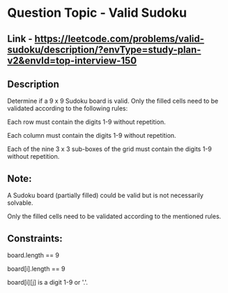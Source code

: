 # Question Topic - Valid Sudoku

## Link - https://leetcode.com/problems/valid-sudoku/description/?envType=study-plan-v2&envId=top-interview-150

## Description

Determine if a 9 x 9 Sudoku board is valid. Only the filled cells need to be validated according to the following rules:

Each row must contain the digits 1-9 without repetition.

Each column must contain the digits 1-9 without repetition.

Each of the nine 3 x 3 sub-boxes of the grid must contain the digits 1-9 without repetition.

## Note:

A Sudoku board (partially filled) could be valid but is not necessarily solvable.

Only the filled cells need to be validated according to the mentioned rules.

## Constraints:

board.length == 9

board[i].length == 9

board[i][j] is a digit 1-9 or '.'.
